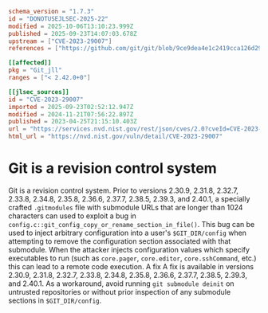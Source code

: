```toml
schema_version = "1.7.3"
id = "DONOTUSEJLSEC-2025-22"
modified = 2025-10-06T13:10:23.999Z
published = 2025-09-23T14:07:03.678Z
upstream = ["CVE-2023-29007"]
references = ["https://github.com/git/git/blob/9ce9dea4e1c2419cca126d29fa7730baa078a11b/Documentation/RelNotes/2.30.9.txt", "https://github.com/git/git/commit/528290f8c61222433a8cf02fb7cfffa8438432b4", "https://github.com/git/git/security/advisories/GHSA-v48j-4xgg-4844", "https://lists.debian.org/debian-lts-announce/2024/06/msg00018.html", "https://lists.fedoraproject.org/archives/list/package-announce@lists.fedoraproject.org/message/PI7FZ4NNR5S5J5K6AMVQBH2JFP6NE4L7/", "https://lists.fedoraproject.org/archives/list/package-announce@lists.fedoraproject.org/message/RKOXOAZ42HLXHXTW6JZI4L5DAIYDTYCU/", "https://lists.fedoraproject.org/archives/list/package-announce@lists.fedoraproject.org/message/YFZWGQKB6MM5MNF2DLFTD7KS2KWPICKL/", "https://security.gentoo.org/glsa/202312-15", "https://github.com/git/git/blob/9ce9dea4e1c2419cca126d29fa7730baa078a11b/Documentation/RelNotes/2.30.9.txt", "https://github.com/git/git/commit/528290f8c61222433a8cf02fb7cfffa8438432b4", "https://github.com/git/git/security/advisories/GHSA-v48j-4xgg-4844", "https://lists.debian.org/debian-lts-announce/2024/06/msg00018.html", "https://lists.fedoraproject.org/archives/list/package-announce@lists.fedoraproject.org/message/PI7FZ4NNR5S5J5K6AMVQBH2JFP6NE4L7/", "https://lists.fedoraproject.org/archives/list/package-announce@lists.fedoraproject.org/message/RKOXOAZ42HLXHXTW6JZI4L5DAIYDTYCU/", "https://lists.fedoraproject.org/archives/list/package-announce@lists.fedoraproject.org/message/YFZWGQKB6MM5MNF2DLFTD7KS2KWPICKL/", "https://security.gentoo.org/glsa/202312-15"]

[[affected]]
pkg = "Git_jll"
ranges = ["< 2.42.0+0"]

[[jlsec_sources]]
id = "CVE-2023-29007"
imported = 2025-09-23T02:52:12.947Z
modified = 2024-11-21T07:56:22.897Z
published = 2023-04-25T21:15:10.403Z
url = "https://services.nvd.nist.gov/rest/json/cves/2.0?cveId=CVE-2023-29007"
html_url = "https://nvd.nist.gov/vuln/detail/CVE-2023-29007"
```

# Git is a revision control system

Git is a revision control system. Prior to versions 2.30.9, 2.31.8, 2.32.7, 2.33.8, 2.34.8, 2.35.8, 2.36.6, 2.37.7, 2.38.5, 2.39.3, and 2.40.1, a specially crafted `.gitmodules` file with submodule URLs that are longer than 1024 characters can used to exploit a bug in `config.c::git_config_copy_or_rename_section_in_file()`. This bug can be used to inject arbitrary configuration into a user's `$GIT_DIR/config` when attempting to remove the configuration section associated with that submodule. When the attacker injects configuration values which specify executables to run (such as `core.pager`, `core.editor`, `core.sshCommand`, etc.) this can lead to a remote code execution. A fix A fix is available in versions 2.30.9, 2.31.8, 2.32.7, 2.33.8, 2.34.8, 2.35.8, 2.36.6, 2.37.7, 2.38.5, 2.39.3, and 2.40.1. As a workaround, avoid running `git submodule deinit` on untrusted repositories or without prior inspection of any submodule sections in `$GIT_DIR/config`.

